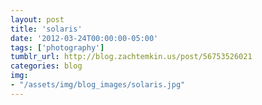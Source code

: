 ```yaml
---
layout: post
title: 'solaris'
date: '2012-03-24T00:00:00-05:00'
tags: ['photography']
tumblr_url: http://blog.zachtemkin.us/post/56753526021
categories: blog
img:
- "/assets/img/blog_images/solaris.jpg" 
---
```

